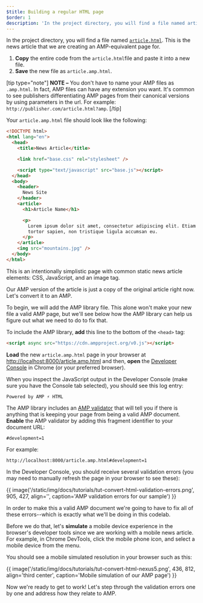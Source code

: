 ```yaml
---
$title: Building a regular HTML page
$order: 1
description: 'In the project directory, you will find a file named article.html. This is the news article that we are creating an AMP-equivalent page for ...'
---
```


In the project directory, you will find a file named [`article.html`](https://github.com/googlecodelabs/accelerated-mobile-pages-foundations/blob/master/article.html). This is the news article that we are creating an AMP-equivalent page for.

1.  **Copy** the entire code from the `article.html`file and paste it into a new file.
2.  **Save** the new file as `article.amp.html`.

[tip type="note"]
**NOTE –** You don't have to name your AMP files as `.amp.html`. In fact, AMP files can have any extension you want. It's common to see publishers differentiating AMP pages from their canonical versions by using parameters in the url. For example: `http://publisher.com/article.html?amp`.
[/tip]

Your `article.amp.html` file should look like the following:

```html
<!DOCTYPE html>
<html lang="en">
  <head>
    <title>News Article</title>

    <link href="base.css" rel="stylesheet" />

    <script type="text/javascript" src="base.js"></script>
  </head>
  <body>
    <header>
      News Site
    </header>
    <article>
      <h1>Article Name</h1>

      <p>
        Lorem ipsum dolor sit amet, consectetur adipiscing elit. Etiam egestas
        tortor sapien, non tristique ligula accumsan eu.
      </p>
    </article>
    <img src="mountains.jpg" />
  </body>
</html>
```

This is an intentionally simplistic page with common static news article elements: CSS, JavaScript, and an image tag.

Our AMP version of the article is just a copy of the original article right now. Let's convert it to an AMP.

To begin, we will add the AMP library file. This alone won't make your new file a valid AMP page, but we'll see below how the AMP library can help us figure out what we need to do to fix that.

To include the AMP library, **add** this line to the bottom of the `<head>` tag:

```html
<script async src="https://cdn.ampproject.org/v0.js"></script>
```

**Load** the new `article.amp.html` page in your browser at [http://localhost:8000/article.amp.html](http://localhost:8000/article.amp.html) and then, **open** the [Developer Console](https://developer.chrome.com/devtools/docs/console) in Chrome (or your preferred browser).

When you inspect the JavaScript output in the Developer Console (make sure you have the Console tab selected), you should see this log entry:

```text
Powered by AMP ⚡ HTML
```

The AMP library includes an [AMP validator](../../../../documentation/guides-and-tutorials/learn/validation-workflow/validate_amp.md) that will tell you if there is anything that is keeping your page from being a valid AMP document. **Enable** the AMP validator by adding this fragment identifier to your document URL:

```text
#development=1
```

For example:

```text
http://localhost:8000/article.amp.html#development=1
```

In the Developer Console, you should receive several validation errors (you may need to manually refresh the page in your browser to see these):

{{ image('/static/img/docs/tutorials/tut-convert-html-validation-errors.png', 905, 427, align='', caption='AMP validation errors for our sample') }}

In order to make this a valid AMP document we're going to have to fix all of these errors--which is exactly what we'll be doing in this codelab.

Before we do that, let's **simulate** a mobile device experience in the browser's developer tools since we are working with a mobile news article. For example, in Chrome DevTools, click the mobile phone icon, and select a mobile device from the menu.

You should see a mobile simulated resolution in your browser such as this:

{{ image('/static/img/docs/tutorials/tut-convert-html-nexus5.png', 436, 812, align='third center', caption='Mobile simulation of our AMP page') }}

Now we're ready to get to work! Let's step through the validation errors one by one and address how they relate to AMP.
